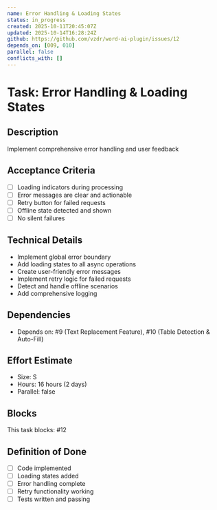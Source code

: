 ```yaml
---
name: Error Handling & Loading States
status: in_progress
created: 2025-10-11T20:45:07Z
updated: 2025-10-14T16:28:24Z
github: https://github.com/vzdr/word-ai-plugin/issues/12
depends_on: [009, 010]
parallel: false
conflicts_with: []
---
```


# Task: Error Handling & Loading States

## Description
Implement comprehensive error handling and user feedback

## Acceptance Criteria
- [ ] Loading indicators during processing
- [ ] Error messages are clear and actionable
- [ ] Retry button for failed requests
- [ ] Offline state detected and shown
- [ ] No silent failures

## Technical Details
- Implement global error boundary
- Add loading states to all async operations
- Create user-friendly error messages
- Implement retry logic for failed requests
- Detect and handle offline scenarios
- Add comprehensive logging

## Dependencies
- Depends on: #9 (Text Replacement Feature), #10 (Table Detection & Auto-Fill)

## Effort Estimate
- Size: S
- Hours: 16 hours (2 days)
- Parallel: false

## Blocks
This task blocks: #12

## Definition of Done
- [ ] Code implemented
- [ ] Loading states added
- [ ] Error handling complete
- [ ] Retry functionality working
- [ ] Tests written and passing
